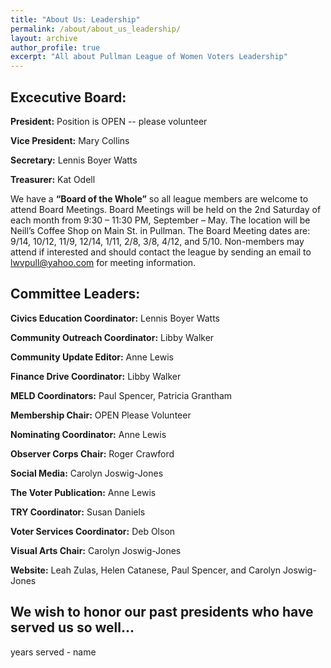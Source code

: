 ```yaml
---
title: "About Us: Leadership"
permalink: /about/about_us_leadership/
layout: archive
author_profile: true
excerpt: "All about Pullman League of Women Voters Leadership"
---
```


## Excecutive Board:

**President:**  Position is OPEN -- please volunteer

**Vice President:** Mary Collins

**Secretary:**  Lennis Boyer Watts

**Treasurer:**  Kat Odell

We have a **“Board of the Whole”** so all league members are welcome to attend Board Meetings.  Board Meetings will be held on the 2nd Saturday of each month from 9:30 – 11:30 PM, September – May.    The location will be Neill’s Coffee Shop on Main St. in Pullman. The Board Meeting dates are: 9/14, 10/12, 11/9, 12/14, 1/11, 2/8, 3/8, 4/12, and 5/10.  Non-members may attend if interested and should contact the league by sending an email to [lwvpull@yahoo.com](mailto:lwvpull@yahoo.com) for meeting information.



## Committee Leaders:

**Civics Education Coordinator:** Lennis Boyer Watts

**Community Outreach Coordinator:**  Libby Walker

**Community Update Editor:**  Anne Lewis

**Finance Drive Coordinator:** Libby Walker 

**MELD Coordinators:**  Paul Spencer, Patricia Grantham 

**Membership Chair:**  OPEN    Please Volunteer

**Nominating Coordinator:**  Anne Lewis

**Observer Corps Chair:**  Roger Crawford

**Social Media:**  Carolyn Joswig-Jones

**The Voter Publication:**  Anne Lewis

**TRY Coordinator:**  Susan Daniels

**Voter Services Coordinator:**  Deb Olson

**Visual Arts Chair:**  Carolyn Joswig-Jones

**Website:**  Leah Zulas, Helen Catanese, Paul Spencer, and Carolyn Joswig-Jones






## **We wish to honor our past presidents who have served us so well...**
years served - name

